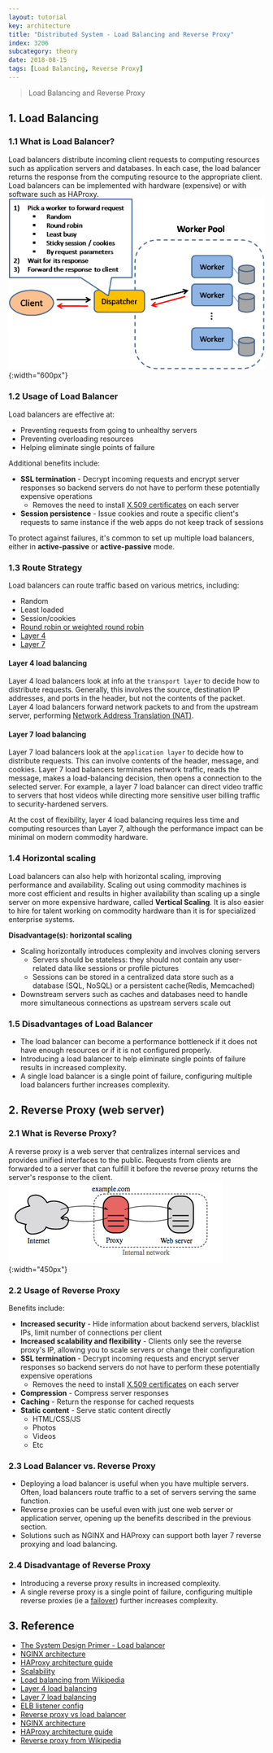 ```yaml
---
layout: tutorial
key: architecture
title: "Distributed System - Load Balancing and Reverse Proxy"
index: 3206
subcategory: theory
date: 2018-08-15
tags: [Load Balancing, Reverse Proxy]
---
```


> Load Balancing and Reverse Proxy

## 1. Load Balancing
### 1.1 What is Load Balancer?
Load balancers distribute incoming client requests to computing resources such as application servers and databases. In each case, the load balancer returns the response from the computing resource to the appropriate client. Load balancers can be implemented with hardware (expensive) or with software such as HAProxy.
![image](/assets/images/note/9506/loadbalancing.png){:width="600px"}
### 1.2 Usage of Load Balancer
Load balancers are effective at:
* Preventing requests from going to unhealthy servers
* Preventing overloading resources
* Helping eliminate single points of failure

Additional benefits include:
* **SSL termination** - Decrypt incoming requests and encrypt server responses so backend servers do not have to perform these potentially expensive operations
    * Removes the need to install [X.509 certificates](https://en.wikipedia.org/wiki/X.509) on each server
* **Session persistence** - Issue cookies and route a specific client's requests to same instance if the web apps do not keep track of sessions

To protect against failures, it's common to set up multiple load balancers, either in **active-passive** or **active-passive** mode.
### 1.3 Route Strategy
Load balancers can route traffic based on various metrics, including:
* Random
* Least loaded
* Session/cookies
* [Round robin or weighted round robin](http://g33kinfo.com/info/archives/2657)
* [Layer 4](#layer-4-load-balancing)
* [Layer 7](#layer-7-load-balancing)

#### Layer 4 load balancing
Layer 4 load balancers look at info at the `transport layer` to decide how to distribute requests. Generally, this involves the source, destination IP addresses, and ports in the header, but not the contents of the packet. Layer 4 load balancers forward network packets to and from the upstream server, performing [Network Address Translation (NAT)](https://www.nginx.com/resources/glossary/layer-4-load-balancing/).
#### Layer 7 load balancing
Layer 7 load balancers look at the `application layer` to decide how to distribute requests. This can involve contents of the header, message, and cookies. Layer 7 load balancers terminates network traffic, reads the message, makes a load-balancing decision, then opens a connection to the selected server. For example, a layer 7 load balancer can direct video traffic to servers that host videos while directing more sensitive user billing traffic to security-hardened servers.

At the cost of flexibility, layer 4 load balancing requires less time and computing resources than Layer 7, although the performance impact can be minimal on modern commodity hardware.

### 1.4 Horizontal scaling
Load balancers can also help with horizontal scaling, improving performance and availability. Scaling out using commodity machines is more cost efficient and results in higher availability than scaling up a single server on more expensive hardware, called **Vertical Scaling**. It is also easier to hire for talent working on commodity hardware than it is for specialized enterprise systems.

**Disadvantage(s): horizontal scaling**
* Scaling horizontally introduces complexity and involves cloning servers
    * Servers should be stateless: they should not contain any user-related data like sessions or profile pictures
    * Sessions can be stored in a centralized data store such as a database (SQL, NoSQL) or a persistent cache(Redis, Memcached)
* Downstream servers such as caches and databases need to handle more simultaneous connections as upstream servers scale out

### 1.5 Disadvantages of Load Balancer
* The load balancer can become a performance bottleneck if it does not have enough resources or if it is not configured properly.
* Introducing a load balancer to help eliminate single points of failure results in increased complexity.
* A single load balancer is a single point of failure, configuring multiple load balancers further increases complexity.

## 2. Reverse Proxy (web server)
### 2.1 What is Reverse Proxy?
A reverse proxy is a web server that centralizes internal services and provides unified interfaces to the public. Requests from clients are forwarded to a server that can fulfill it before the reverse proxy returns the server's response to the client.
![image](/assets/images/note/9506/reverseproxy.png){:width="450px"}
### 2.2 Usage of Reverse Proxy
Benefits include:
* **Increased security** - Hide information about backend servers, blacklist IPs, limit number of connections per client
* **Increased scalability and flexibility** - Clients only see the reverse proxy's IP, allowing you to scale servers or change their configuration
* **SSL termination** - Decrypt incoming requests and encrypt server responses so backend servers do not have to perform these potentially expensive operations
    * Removes the need to install [X.509 certificates](https://en.wikipedia.org/wiki/X.509) on each server
* **Compression** - Compress server responses
* **Caching** - Return the response for cached requests
* **Static content** - Serve static content directly
    * HTML/CSS/JS
    * Photos
    * Videos
    * Etc

### 2.3 Load Balancer vs. Reverse Proxy
* Deploying a load balancer is useful when you have multiple servers. Often, load balancers  route traffic to a set of servers serving the same function.
* Reverse proxies can be useful even with just one web server or application server, opening up the benefits described in the previous section.
* Solutions such as NGINX and HAProxy can support both layer 7 reverse proxying and load balancing.

### 2.4 Disadvantage of Reverse Proxy
* Introducing a reverse proxy results in increased complexity.
* A single reverse proxy is a single point of failure, configuring multiple reverse proxies (ie a [failover](https://en.wikipedia.org/wiki/Failover)) further increases complexity.

## 3. Reference
* [The System Design Primer - Load balancer](https://github.com/donnemartin/system-design-primer/blob/master/README.md#load-balancer)
* [NGINX architecture](https://www.nginx.com/blog/inside-nginx-how-we-designed-for-performance-scale/)
* [HAProxy architecture guide](http://www.haproxy.org/download/1.2/doc/architecture.txt)
* [Scalability](http://www.lecloud.net/post/7295452622/scalability-for-dummies-part-1-clones)
* [Load balancing from Wikipedia](https://en.wikipedia.org/wiki/Load_balancing_(computing))
* [Layer 4 load balancing](https://www.nginx.com/resources/glossary/layer-4-load-balancing/)
* [Layer 7 load balancing](https://www.nginx.com/resources/glossary/layer-7-load-balancing/)
* [ELB listener config](http://docs.aws.amazon.com/elasticloadbalancing/latest/classic/elb-listener-config.html)
* [Reverse proxy vs load balancer](https://www.nginx.com/resources/glossary/reverse-proxy-vs-load-balancer/)
* [NGINX architecture](https://www.nginx.com/blog/inside-nginx-how-we-designed-for-performance-scale/)
* [HAProxy architecture guide](http://www.haproxy.org/download/1.2/doc/architecture.txt)
* [Reverse proxy from Wikipedia](https://en.wikipedia.org/wiki/Reverse_proxy)
